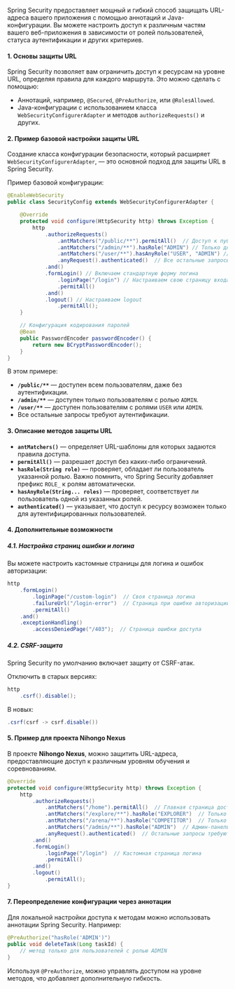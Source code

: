 Spring Security предоставляет мощный и гибкий способ защищать URL-адреса вашего приложения с помощью аннотаций и Java-конфигурации. Вы можете настроить доступ к различным частям вашего веб-приложения в зависимости от ролей пользователей, статуса аутентификации и других критериев.

#### 1. **Основы защиты URL**

Spring Security позволяет вам ограничить доступ к ресурсам на уровне URL, определяя правила для каждого маршрута. Это можно сделать с помощью:

- Аннотаций, например, `@Secured`, `@PreAuthorize`, или `@RolesAllowed`.
- Java-конфигурации с использованием класса `WebSecurityConfigurerAdapter` и методов `authorizeRequests()` и других.

#### 2. **Пример базовой настройки защиты URL**

Создание класса конфигурации безопасности, который расширяет `WebSecurityConfigurerAdapter`, — это основной подход для защиты URL в Spring Security.

Пример базовой конфигурации:

```java
@EnableWebSecurity
public class SecurityConfig extends WebSecurityConfigurerAdapter {

    @Override
    protected void configure(HttpSecurity http) throws Exception {
        http
            .authorizeRequests()
                .antMatchers("/public/**").permitAll()  // Доступ к публичным страницам
                .antMatchers("/admin/**").hasRole("ADMIN") // Только для пользователей с ролью ADMIN
                .antMatchers("/user/**").hasAnyRole("USER", "ADMIN") // Доступ для пользователей с ролями USER или ADMIN
                .anyRequest().authenticated()  // Все остальные запросы требуют аутентификации
            .and()
            .formLogin() // Включаем стандартную форму логина
                .loginPage("/login") // Настраиваем свою страницу входа
                .permitAll()
            .and()
            .logout() // Настраиваем logout
                .permitAll();
    }

    // Конфигурация кодирования паролей
    @Bean
    public PasswordEncoder passwordEncoder() {
        return new BCryptPasswordEncoder();
    }
}
```


В этом примере:

- **`/public/**`** — доступен всем пользователям, даже без аутентификации.
- **`/admin/**`** — доступен только пользователям с ролью `ADMIN`.
- **`/user/**`** — доступен пользователям с ролями `USER` или `ADMIN`.
- Все остальные запросы требуют аутентификации.

#### 3. **Описание методов защиты URL**

- **`antMatchers()`** — определяет URL-шаблоны для которых задаются правила доступа.
- **`permitAll()`** — разрешает доступ без каких-либо ограничений.
- **`hasRole(String role)`** — проверяет, обладает ли пользователь указанной ролью. Важно помнить, что Spring Security добавляет префикс `ROLE_` к ролям автоматически.
- **`hasAnyRole(String... roles)`** — проверяет, соответствует ли пользователь одной из указанных ролей.
- **`authenticated()`** — указывает, что доступ к ресурсу возможен только для аутентифицированных пользователей.

#### 4. **Дополнительные возможности**

##### 4.1. **Настройка страниц ошибки и логина**

Вы можете настроить кастомные страницы для логина и ошибок авторизации:

```java
http
    .formLogin()
        .loginPage("/custom-login")  // Своя страница логина
        .failureUrl("/login-error")  // Страница при ошибке авторизации
        .permitAll()
    .and()
    .exceptionHandling()
        .accessDeniedPage("/403");  // Страница ошибки доступа
```

##### 4.2. **CSRF-защита**

Spring Security по умолчанию включает защиту от CSRF-атак. 

Отключить в старых версиях:

```java
http
    .csrf().disable();
```

В новых: 

```java
.csrf(csrf -> csrf.disable())
```

#### 5. **Пример для проекта Nihongo Nexus**

В проекте **Nihongo Nexus**, можно защитить URL-адреса, предоставляющие доступ к различным уровням обучения и соревнованиям.

```java
@Override
protected void configure(HttpSecurity http) throws Exception {
    http
        .authorizeRequests()
            .antMatchers("/home").permitAll()  // Главная страница доступна всем
            .antMatchers("/explore/**").hasRole("EXPLORER")  // Только для роли исследователей
            .antMatchers("/arena/**").hasRole("COMPETITOR")  // Только для участников арены
            .antMatchers("/admin/**").hasRole("ADMIN")  // Админ-панель только для админов
            .anyRequest().authenticated()  // Остальные запросы требуют аутентификации
        .and()
        .formLogin()
            .loginPage("/login")  // Кастомная страница логина
            .permitAll()
        .and()
        .logout()
            .permitAll();
}
```

#### 7. **Переопределение конфигурации через аннотации**

Для локальной настройки доступа к методам можно использовать аннотации Spring Security. Например:

```java
@PreAuthorize("hasRole('ADMIN')")
public void deleteTask(Long taskId) {
    // метод только для пользователей с ролью ADMIN
}
```

Используя `@PreAuthorize`, можно управлять доступом на уровне методов, что добавляет дополнительную гибкость.